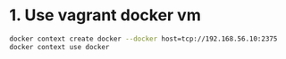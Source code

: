 # 1. Use vagrant docker vm 
```bash
docker context create docker --docker host=tcp://192.168.56.10:2375
docker context use docker
```